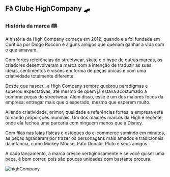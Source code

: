 ##  Fã Clube HighCompany 🛹


### História da marca 🕮

A história da High Company começa em 2012, quando ela foi fundada em Curitiba por Diogo Roccon e alguns amigos que queriam ganhar a vida com o que amavam.

Com fortes referências do streetwear, skate e o hype de outras marcas, os criadores desenvolveram a marca com a intenção de traduzir as suas ideias, sentimentos e visões em forma de peças únicas e com uma criatividade totalmente diferente.

Desde que nasceu, a High Company sempre quebrou paradigmas e superou expectativas, até mesmo de quem já estava acostumado a comprar peças do streetwear. Além disso, esse é um dos maiores focos da empresa: entregar mais que o esperado, mesmo que esperem muito.

Aliando criatividade, primor, qualidade e referências fortes, a empresa está tomando proporções mundiais. Um dos maiores marcos da High é recente, onde ela fechou uma parceria com ninguém menos que a Disney.

Com filas nas lojas físicas e estoques do e-commerce sumindo em minutos, as peças agradaram por trazer os personagens mais amados e tradicionais da infância, como Mickey Mouse, Pato Donald, Pluto e seus amigos.

A cada lançamento, a marca cresce vertiginosamente e se você quiser uma peça, é bom correr, pois são poucas unidades com bastante procura.

![highCompany](https://user-images.githubusercontent.com/101670928/223182324-09ed5c28-eb4a-4663-b671-d756a0ee99f6.png)


